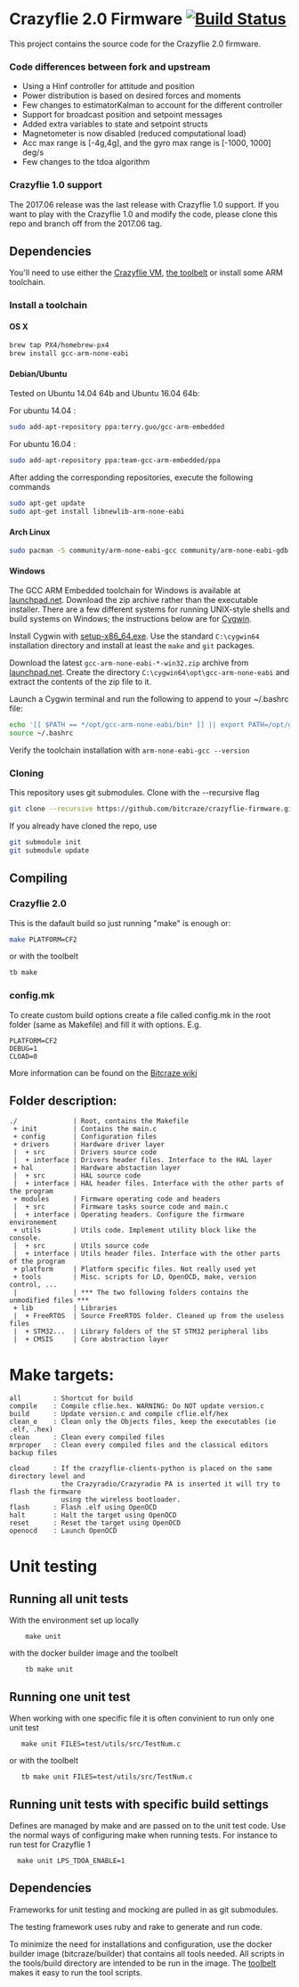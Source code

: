 # Crazyflie 2.0 Firmware  [![Build Status](https://api.travis-ci.org/bitcraze/crazyflie-firmware.svg)](https://travis-ci.org/bitcraze/crazyflie-firmware)

This project contains the source code for the Crazyflie 2.0 firmware.

### Code differences between fork and upstream

* Using a Hinf controller for attitude and position
* Power distribution is based on desired forces and moments
* Few changes to estimatorKalman to account for the different controller
* Support for broadcast position and setpoint messages
* Added extra variables to state and setpoint structs
* Magnetometer is now disabled (reduced computational load)
* Acc max range is [-4g,4g], and the gyro max range is [-1000, 1000] deg/s
* Few changes to the tdoa algorithm


### Crazyflie 1.0 support

The 2017.06 release was the last release with Crazyflie 1.0 support. If you want
to play with the Crazyflie 1.0 and modify the code, please clone this repo and
branch off from the 2017.06 tag. 

## Dependencies

You'll need to use either the [Crazyflie VM](https://wiki.bitcraze.io/projects:virtualmachine:index),
[the toolbelt](https://wiki.bitcraze.io/projects:dockerbuilderimage:index) or 
install some ARM toolchain.

### Install a toolchain

#### OS X
```bash
brew tap PX4/homebrew-px4
brew install gcc-arm-none-eabi
```

#### Debian/Ubuntu

Tested on Ubuntu 14.04 64b and Ubuntu 16.04 64b:

For ubuntu 14.04 :

```bash
sudo add-apt-repository ppa:terry.guo/gcc-arm-embedded
```

For ubuntu 16.04 :

```bash
sudo add-apt-repository ppa:team-gcc-arm-embedded/ppa
```

After adding the corresponding repositories, execute the following commands

```bash
sudo apt-get update
sudo apt-get install libnewlib-arm-none-eabi
```

#### Arch Linux

```bash
sudo pacman -S community/arm-none-eabi-gcc community/arm-none-eabi-gdb community/arm-none-eabi-newlib
```

#### Windows

The GCC ARM Embedded toolchain for Windows is available at [launchpad.net](https://launchpad.net/gcc-arm-embedded/+download). Download the zip archive rather than the executable installer. There are a few different systems for running UNIX-style shells and build systems on Windows; the instructions below are for [Cygwin](https://www.cygwin.com/).

Install Cygwin with [setup-x86_64.exe](https://www.cygwin.com/setup-x86_64.exe). Use the standard `C:\cygwin64` installation directory and install at least the `make` and `git` packages.

Download the latest `gcc-arm-none-eabi-*-win32.zip` archive from [launchpad.net](https://launchpad.net/gcc-arm-embedded/+download). Create the directory `C:\cygwin64\opt\gcc-arm-none-eabi` and extract the contents of the zip file to it.

Launch a Cygwin terminal and run the following to append to your ~/.bashrc file:
```bash
echo '[[ $PATH == */opt/gcc-arm-none-eabi/bin* ]] || export PATH=/opt/gcc-arm-none-eabi/bin:$PATH' >>~/.bashrc
source ~/.bashrc
```

Verify the toolchain installation with `arm-none-eabi-gcc --version`

### Cloning

This repository uses git submodules. Clone with the --recursive flag

```bash
git clone --recursive https://github.com/bitcraze/crazyflie-firmware.git
```

If you already have cloned the repo, use

```bash
git submodule init
git submodule update
```


## Compiling

### Crazyflie 2.0

This is the dafault build so just running "make" is enough or:
```bash
make PLATFORM=CF2
```

or with the toolbelt

```bash
tb make
```

### config.mk
To create custom build options create a file called config.mk in the root folder 
(same as Makefile) and fill it with options. E.g. 
```
PLATFORM=CF2
DEBUG=1
CLOAD=0
```
More information can be found on the 
[Bitcraze wiki](http://wiki.bitcraze.se/projects:crazyflie2:index)

## Folder description:
```
./              | Root, contains the Makefile
 + init         | Contains the main.c
 + config       | Configuration files
 + drivers      | Hardware driver layer
 |  + src       | Drivers source code
 |  + interface | Drivers header files. Interface to the HAL layer
 + hal          | Hardware abstaction layer
 |  + src       | HAL source code
 |  + interface | HAL header files. Interface with the other parts of the program
 + modules      | Firmware operating code and headers
 |  + src       | Firmware tasks source code and main.c
 |  + interface | Operating headers. Configure the firmware environement
 + utils        | Utils code. Implement utility block like the console.
 |  + src       | Utils source code
 |  + interface | Utils header files. Interface with the other parts of the program
 + platform     | Platform specific files. Not really used yet
 + tools        | Misc. scripts for LD, OpenOCD, make, version control, ...
 |              | *** The two following folders contains the unmodified files ***
 + lib          | Libraries
 |  + FreeRTOS  | Source FreeRTOS folder. Cleaned up from the useless files
 |  + STM32...  | Library folders of the ST STM32 peripheral libs
 |  + CMSIS     | Core abstraction layer
```
# Make targets:
```
all        : Shortcut for build
compile    : Compile cflie.hex. WARNING: Do NOT update version.c
build      : Update version.c and compile cflie.elf/hex
clean_o    : Clean only the Objects files, keep the executables (ie .elf, .hex)
clean      : Clean every compiled files
mrproper   : Clean every compiled files and the classical editors backup files

cload      : If the crazyflie-clients-python is placed on the same directory level and 
             the Crazyradio/Crazyradio PA is inserted it will try to flash the firmware 
             using the wireless bootloader.
flash      : Flash .elf using OpenOCD
halt       : Halt the target using OpenOCD
reset      : Reset the target using OpenOCD
openocd    : Launch OpenOCD
```

# Unit testing

## Running all unit tests
    
With the environment set up locally

        make unit
        
with the docker builder image and the toolbelt

        tb make unit
        
## Running one unit test
       
When working with one specific file it is often convinient to run only one unit test
       
       make unit FILES=test/utils/src/TestNum.c

or with the toolbelt        

       tb make unit FILES=test/utils/src/TestNum.c
              
## Running unit tests with specific build settings
      
Defines are managed by make and are passed on to the unit test code. Use the 
normal ways of configuring make when running tests. For instance to run test
for Crazyflie 1

      make unit LPS_TDOA_ENABLE=1

## Dependencies

Frameworks for unit testing and mocking are pulled in as git submodules.

The testing framework uses ruby and rake to generate and run code. 

To minimize the need for installations and configuration, use the docker builder
image (bitcraze/builder) that contains all tools needed. All scripts in the 
tools/build directory are intended to be run in the image. The 
[toolbelt](https://wiki.bitcraze.io/projects:dockerbuilderimage:index) makes it
easy to run the tool scripts.
